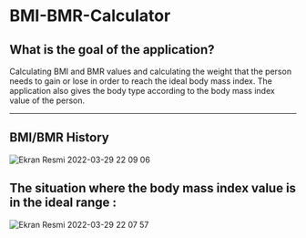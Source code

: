 # BMI-BMR-Calculator

## What is the goal of the application?

Calculating BMI and BMR values and calculating the weight that the person needs to gain or lose in order to reach the ideal body mass index. The application also gives the body type according to the body mass index value of the person.

---

## BMI/BMR History

![Ekran Resmi 2022-03-29 22 09 06](https://user-images.githubusercontent.com/91677453/160688865-546e032f-23c7-4e0b-8275-d9b494f3173a.png)

## The situation where the body mass index value is in the ideal range :

![Ekran Resmi 2022-03-29 22 07 57](https://user-images.githubusercontent.com/91677453/160689653-96c92510-30fe-4bbf-9066-d8e037b572c0.png)





